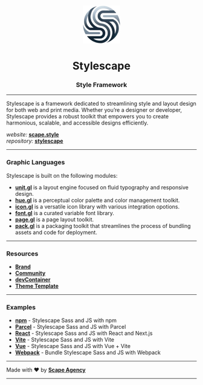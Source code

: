 <p align="center">
    <img src="https://raw.githubusercontent.com/stylescape/brand/master/src/logo/logo-transparant.png" width="20%" height="20%" alt="Stylescape Logo">
</p>
<h1 align="center" style='border-bottom: none;'>Stylescape</h1>
<h3 align="center">Style Framework</h3>

---

Stylescape is a framework dedicated to streamlining style and layout design for both web and print media. Whether you’re a designer or developer, Stylescape provides a robust toolkit that empowers you to create harmonious, scalable, and accessible designs efficiently.

_website:_ **[scape.style](https://www.scape.style)**  
_repository:_ **[stylescape](https://github.com/stylescape/stylescape)**

---

### Graphic Languages

Stylescape is built on the following modules:

- **[unit.gl](https://github.com/stylescape/unit.gl)** is a layout engine focused on fluid typography and responsive design.
- **[hue.gl](https://github.com/stylescape/hue.gl)** is a perceptual color palette and color management toolkit.
- **[icon.gl](https://github.com/stylescape/icon.gl)** is a versatile icon library with various integration opotions.
- **[font.gl](https://github.com/stylescape/font.gl)** is a curated variable font library.
- **[page.gl](https://github.com/stylescape/page.gl)** is a page layout toolkit.
- **[pack.gl](https://github.com/stylescape/pack.gl)** is a packaging toolkit that streamlines the process of bundling assets and code for deployment.

---

### Resources

- **[Brand](https://github.com/stylescape/brand)**
- **[Community](https://github.com/stylescape/community)**
- **[devContainer](https://github.com/stylescape/stylescape-devcontainer)**
- **[Theme Template](https://github.com/stylescape/stylescape-theme)**

---

### Examples

- **[npm](https://github.com/stylescape/example-npm)** - Stylescape Sass and JS with npm
- **[Parcel](https://github.com/stylescape/example-parcel)** - Stylescape Sass and JS with Parcel
- **[React](https://github.com/stylescape/example-react)** - Stylescape Sass and JS with React and Next.js
- **[Vite](https://github.com/stylescape/example-vite)** - Stylescape Sass and JS with Vite
- **[Vue](https://github.com/stylescape/example-vue)** - Stylescape Sass and JS with Vue + Vite
- **[Webpack](https://github.com/stylescape/example-webpack)** - Bundle Stylescape Sass and JS with Webpack

---

Made with ❤️ by **[Scape Agency](https://www.scape.agency)**

---
